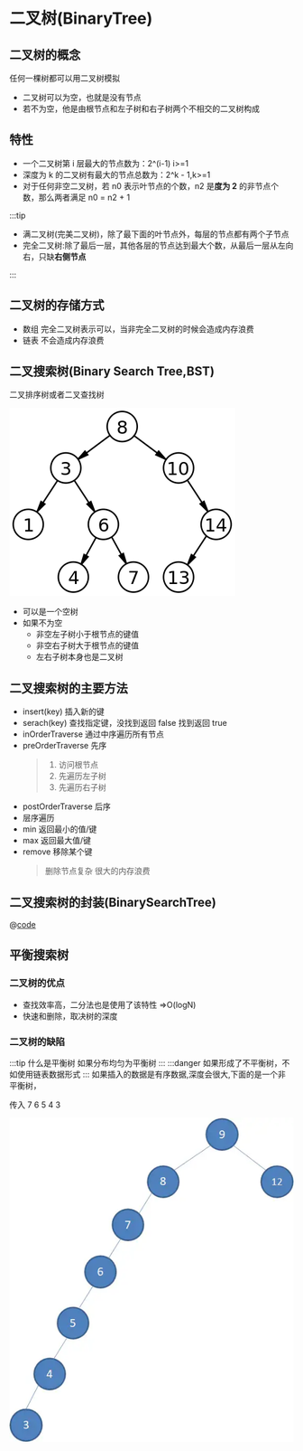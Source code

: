 # 二叉树(BinaryTree)

## 二叉树的概念

任何一棵树都可以用二叉树模拟

- 二叉树可以为空，也就是没有节点
- 若不为空，他是由根节点和左子树和右子树两个不相交的二叉树构成

## 特性

- 一个二叉树第 i 层最大的节点数为：2^(i-1) i>=1
- 深度为 k 的二叉树有最大的节点总数为：2^k - 1,k>=1
- 对于任何非空二叉树，若 n0 表示叶节点的个数，n2 是**度为 2** 的非节点个数，那么两者满足 n0 = n2 + 1

:::tip

- 满二叉树(完美二叉树)，除了最下面的叶节点外，每层的节点都有两个子节点
- 完全二叉树:除了最后一层，其他各层的节点达到最大个数，从最后一层从左向右，只缺**右侧节点**

:::

## 二叉树的存储方式

- 数组 完全二叉树表示可以，当非完全二叉树的时候会造成内存浪费
- 链表 不会造成内存浪费

## 二叉搜索树(Binary Search Tree,BST)

二叉排序树或者二叉查找树

![二叉搜索树](./BST.png)

- 可以是一个空树
- 如果不为空
  - 非空左子树小于根节点的键值
  - 非空右子树大于根节点的键值
  - 左右子树本身也是二叉树

## 二叉搜索树的主要方法

- insert(key) 插入新的键
- serach(key) 查找指定键，没找到返回 false 找到返回 true
- inOrderTraverse 通过中序遍历所有节点
- preOrderTraverse 先序
  > 1.  访问根节点
  > 2.  先遍历左子树
  > 3.  先遍历右子树
- postOrderTraverse 后序
- 层序遍历
- min 返回最小的值/键
- max 返回最大值/键
- remove 移除某个键
  > 删除节点复杂
  > 很大的内存浪费

## 二叉搜索树的封装(BinarySearchTree)

@[code](./BinarySearchTree.js)

## 平衡搜索树

### 二叉树的优点

- 查找效率高，二分法也是使用了该特性 =>O(logN)
- 快速和删除，取决树的深度

### 二叉树的缺陷

:::tip 什么是平衡树
如果分布均匀为平衡树
:::
:::danger
如果形成了不平衡树，不如使用链表数据形式
:::
如果插入的数据是有序数据,深度会很大,下面的是一个非平衡树，

传入 7 6 5 4 3

![二叉树的缺陷](./BST-quexian.png)
